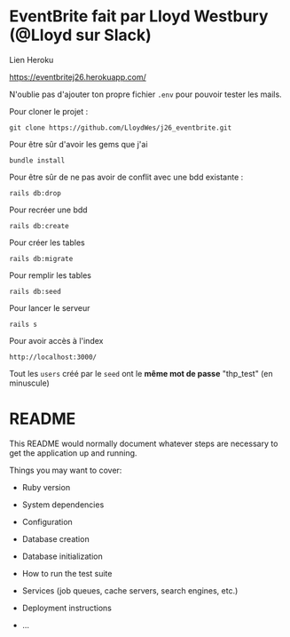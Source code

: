 # EventBrite fait par Lloyd Westbury (@Lloyd sur Slack)

Lien Heroku

https://eventbritej26.herokuapp.com/

N'oublie pas d'ajouter ton propre fichier `.env` pour pouvoir tester les mails.

Pour cloner le projet :

`git clone https://github.com/LloydWes/j26_eventbrite.git`

Pour être sûr d'avoir les gems que j'ai

`bundle install`

Pour être sûr de ne pas avoir de conflit avec une bdd existante :

`rails db:drop` 

Pour recréer une bdd

`rails db:create`

Pour créer les tables

`rails db:migrate`

Pour remplir les tables

`rails db:seed`

Pour lancer le serveur

`rails s`

Pour avoir accès à l'index

`http://localhost:3000/`

Tout les `users` créé par le `seed` ont le **même mot de passe** "thp_test" (en minuscule)




# README

This README would normally document whatever steps are necessary to get the
application up and running.

Things you may want to cover:

* Ruby version

* System dependencies

* Configuration

* Database creation

* Database initialization

* How to run the test suite

* Services (job queues, cache servers, search engines, etc.)

* Deployment instructions

* ...
